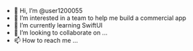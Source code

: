 - 👋 Hi, I’m @user1200055
- 👀 I’m interested in a team to help me build a commercial app
- 🌱 I’m currently learning SwiftUI
- 💞️ I’m looking to collaborate on ...
- 📫 How to reach me ...

<!---
user1200055/user1200055 is a ✨ special ✨ repository because its `README.md` (this file) appears on your GitHub profile.
You can click the Preview link to take a look at your changes.
--->
